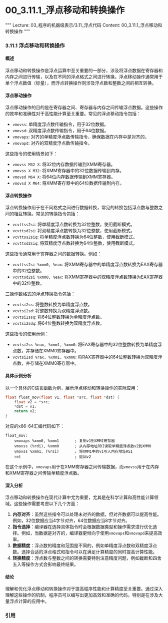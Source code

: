 # 00_3.11.1_浮点移动和转换操作

"""
Lecture: 03_程序的机器级表示/3.11_浮点代码
Content: 00_3.11.1_浮点移动和转换操作
"""

### 3.11.1 浮点移动和转换操作

#### 概述
浮点移动和转换操作是浮点运算中至关重要的一部分，涉及将浮点数据在寄存器和内存之间进行传输，以及在不同的浮点格式之间进行转换。浮点移动操作通常用于单个浮点数值（标量），而浮点转换操作则涉及浮点数和整数之间的相互转换。

#### 浮点移动操作
浮点移动操作的目的是在寄存器之间、寄存器与内存之间传输浮点数据。这些操作的效率和准确性对于高性能计算至关重要。常见的浮点移动指令包括：

- `vmovss`: 单精度浮点数传输指令，用于32位数据。
- `vmovsd`: 双精度浮点数传输指令，用于64位数据。
- `vmovaps`: 对齐的单精度浮点数传输指令，确保数据在内存中是对齐的。
- `vmovapd`: 对齐的双精度浮点数传输指令。

这些指令的使用情景如下：

- `vmovss M32 X`: 将32位内存数据传输到XMM寄存器。
- `vmovss X M32`: 将XMM寄存器中的32位数据传输到内存。
- `vmovsd M64 X`: 将64位内存数据传输到XMM寄存器。
- `vmovsd X M64`: 将XMM寄存器中的64位数据传输到内存。

#### 浮点转换操作
浮点转换操作用于在不同格式之间进行数据转换，常见的转换包括浮点数与整数之间的相互转换。常见的转换指令包括：

- `vcvttss2si`: 将单精度浮点数转换为32位整数，使用截断模式。
- `vcvttsd2si`: 将双精度浮点数转换为32位整数，使用截断模式。
- `vcvttss2siq`: 将单精度浮点数转换为64位整数，使用截断模式。
- `vcvttsd2siq`: 将双精度浮点数转换为64位整数，使用截断模式。

这些指令通常用于寄存器之间的数据转换。例如：

- `vcvttss2si %xmm0, %eax`: 将XMM寄存器中的单精度浮点数转换为EAX寄存器中的32位整数。
- `vcvttsd2si %xmm0, %eax`: 将XMM寄存器中的双精度浮点数转换为EAX寄存器中的32位整数。

三操作数格式的浮点转换指令包括：

- `vcvtsi2ss`: 将整数转换为单精度浮点数。
- `vcvtsi2sd`: 将整数转换为双精度浮点数。
- `vcvtsi2ssq`: 将64位整数转换为单精度浮点数。
- `vcvtsi2sdq`: 将64位整数转换为双精度浮点数。

这些指令的使用示例：

- `vcvtsi2ss %eax, %xmm1, %xmm0`: 将EAX寄存器中的32位整数转换为单精度浮点数，并存储在XMM0寄存器中。
- `vcvtsi2sd %rax, %xmm1, %xmm0`: 将RAX寄存器中的64位整数转换为双精度浮点数，并存储在XMM0寄存器中。

#### 具体示例分析
以一个具体的C语言函数为例，展示浮点移动和转换操作的实际应用：

```c
float float_mov(float v1, float *src, float *dst) {
    float v2 = *src;
    *dst = v1;
    return v2;
}
```

对应的x86-64汇编代码如下：

```assembly
float_mov:
    vmovaps %xmm0, %xmm1       ; 复制v1到XMM1寄存器
    vmovss (%rdi), %xmm0       ; 从内存地址RDI读取单精度浮点数v2到XMM0
    vmovss %xmm1, (%rsi)       ; 将XMM1中的v1写入内存地址RSI
    ret                        ; 返回v2
```

在这个示例中，`vmovaps`用于在XMM寄存器之间传输数据，而`vmovss`用于在内存和XMM寄存器之间传输单精度浮点数。

#### 深入分析
浮点移动和转换操作在现代计算中尤为重要，尤其是在科学计算和高性能计算领域。这些操作需要考虑以下几个方面：

1. **内存对齐**：虽然这些指令可以处理未对齐的数据，但对齐数据可以提高性能。例如，32位数据应当4字节对齐，64位数据应当8字节对齐。
2. **指令选择**：编译器在选择具体指令时会根据数据类型和操作需求进行优化选择。例如，当数据是对齐的，编译器更倾向于使用`vmovaps`和`vmovapd`来提高效率。
3. **数据精度**：浮点数的精度和范围是不同的，例如单精度浮点数和双精度浮点数。选择合适的浮点格式和指令可以在满足计算精度的同时提高计算性能。
4. **转换精度**：浮点数与整数之间的转换需要特别注意精度问题，例如截断和四舍五入等操作方式会影响最终结果。

#### 结论
理解和优化浮点移动和转换操作对于提高程序性能和计算精度至关重要。通过深入理解这些操作的机制，程序员可以编写出更加高效和准确的代码，特别是在涉及大量浮点计算的应用中。

### 引用
